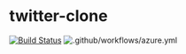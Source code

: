 # twitter-clone
[![Build Status](https://travis-ci.org/superbahbi/twitter-clone.svg?branch=master)](https://travis-ci.org/superbahbi/twitter-clone)
![.github/workflows/azure.yml](https://github.com/superbahbi/twitter-clone/workflows/.github/workflows/azure.yml/badge.svg)
